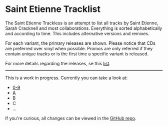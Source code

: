 # Saint Etienne Tracklist

The Saint Etienne Trackless is an attempt to list all tracks by Saint Etienne, Sarah Cracknell and most collaborations. Everything is sorted alphabetically and according to time. This includes alternative versions and remixes.

For each variant, the primary releases are shown. Please notice that CDs are preferred over vinyl when possible. Promos are only referred if they contain unique tracks or is the first time a specific variant is released.

For more details regarding the releases, se this [list](albums.md).

---

This is a work in progress. Currently you can take a look at:

* [0-9](0-9.md)
* [A](a.md)
* B
* C
* ...

If you're curious, all changes can be viewed in the [GitHub repo](https://github.com/ttvgd/ste-tracklist).

